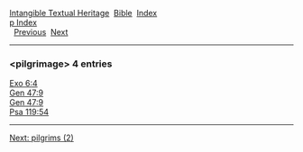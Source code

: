 [Intangible Textual Heritage](../../index)  [Bible](../index) 
[Index](index)   
[p Index](_p_)  
  [Previous](c08541)  [Next](c08543) 

------------------------------------------------------------------------

### &lt;pilgrimage&gt; 4 entries

[Exo 6:4](../kjv/exo006.htm#004)  
[Gen 47:9](../kjv/gen047.htm#009)  
[Gen 47:9](../kjv/gen047.htm#009)  
[Psa 119:54](../kjv/psa119.htm#054)  

------------------------------------------------------------------------

[Next: pilgrims (2)](c08543)
